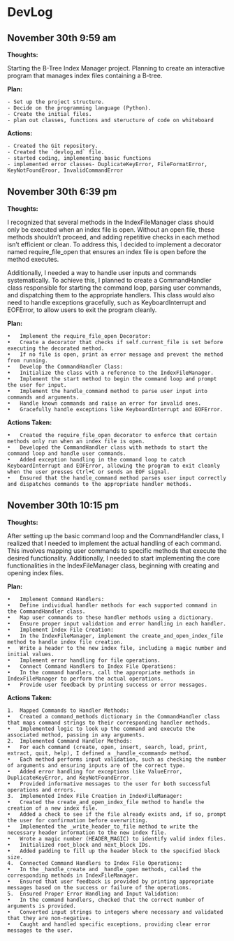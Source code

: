 # DevLog

## November 30th 9:59 am

**Thoughts:**

Starting the B-Tree Index Manager project. Planning to create an interactive program that manages index files containing a B-tree.

**Plan:**

    - Set up the project structure.
    - Decide on the programming language (Python).
    - Create the initial files.
    - plan out classes, functions and steructure of code on whiteboard

**Actions:**

    - Created the Git repository.
    - Created the `devlog.md` file.
    - started coding, implementing basic functions
    - implemented error classes- DuplicateKeyError, FileFormatError, KeyNotFoundEroor, InvalidCommandError

## November 30th 6:39 pm

**Thoughts:**

I recognized that several methods in the IndexFileManager class should only be executed when an index file is open. Without an open file, these methods shouldn’t proceed, and adding repetitive checks in each method isn’t efficient or clean. To address this, I decided to implement a decorator named require_file_open that ensures an index file is open before the method executes.

Additionally, I needed a way to handle user inputs and commands systematically. To achieve this, I planned to create a CommandHandler class responsible for starting the command loop, parsing user commands, and dispatching them to the appropriate handlers. This class would also need to handle exceptions gracefully, such as KeyboardInterrupt and EOFError, to allow users to exit the program cleanly.

**Plan:**

	•	Implement the require_file_open Decorator:
	•	Create a decorator that checks if self.current_file is set before executing the decorated method.
	•	If no file is open, print an error message and prevent the method from running.
	•	Develop the CommandHandler Class:
	•	Initialize the class with a reference to the IndexFileManager.
	•	Implement the start method to begin the command loop and prompt the user for input.
	•	Implement the handle_command method to parse user input into commands and arguments.
	•	Handle known commands and raise an error for invalid ones.
	•	Gracefully handle exceptions like KeyboardInterrupt and EOFError.

**Actions Taken:**

	•	Created the require_file_open decorator to enforce that certain methods only run when an index file is open.
	•	Developed the CommandHandler class with methods to start the command loop and handle user commands.
	•	Added exception handling in the command loop to catch KeyboardInterrupt and EOFError, allowing the program to exit cleanly when the user presses Ctrl+C or sends an EOF signal.
	•	Ensured that the handle_command method parses user input correctly and dispatches commands to the appropriate handler methods.


## November 30th 10:15 pm

**Thoughts:**

After setting up the basic command loop and the CommandHandler class, I realized that I needed to implement the actual handling of each command. This involves mapping user commands to specific methods that execute the desired functionality. Additionally, I needed to start implementing the core functionalities in the IndexFileManager class, beginning with creating and opening index files.

**Plan:**

	•	Implement Command Handlers:
	•	Define individual handler methods for each supported command in the CommandHandler class.
	•	Map user commands to these handler methods using a dictionary.
	•	Ensure proper input validation and error handling in each handler.
	•	Implement Index File Creation:
	•	In the IndexFileManager, implement the create_and_open_index_file method to handle index file creation.
	•	Write a header to the new index file, including a magic number and initial values.
	•	Implement error handling for file operations.
	•	Connect Command Handlers to Index File Operations:
	•	In the command handlers, call the appropriate methods in IndexFileManager to perform the actual operations.
	•	Provide user feedback by printing success or error messages.

**Actions Taken:**

	1.	Mapped Commands to Handler Methods:
	•	Created a command_methods dictionary in the CommandHandler class that maps command strings to their corresponding handler methods.
	•	Implemented logic to look up the command and execute the associated method, passing in any arguments.
	2.	Implemented Command Handler Methods:
	•	For each command (create, open, insert, search, load, print, extract, quit, help), I defined a _handle_<command> method.
	•	Each method performs input validation, such as checking the number of arguments and ensuring inputs are of the correct type.
	•	Added error handling for exceptions like ValueError, DuplicateKeyError, and KeyNotFoundError.
	•	Provided informative messages to the user for both successful operations and errors.
	3.	Implemented Index File Creation in IndexFileManager:
	•	Created the create_and_open_index_file method to handle the creation of a new index file.
	•	Added a check to see if the file already exists and, if so, prompt the user for confirmation before overwriting.
	•	Implemented the _write_header_to_file method to write the necessary header information to the new index file.
	•	Wrote a magic number (HEADER_MAGIC) to identify valid index files.
	•	Initialized root_block and next_block IDs.
	•	Added padding to fill up the header block to the specified block size.
	4.	Connected Command Handlers to Index File Operations:
	•	In the _handle_create and _handle_open methods, called the corresponding methods in IndexFileManager.
	•	Ensured that user feedback is provided by printing appropriate messages based on the success or failure of the operations.
	5.	Ensured Proper Error Handling and Input Validation:
	•	In the command handlers, checked that the correct number of arguments is provided.
	•	Converted input strings to integers where necessary and validated that they are non-negative.
	•	Caught and handled specific exceptions, providing clear error messages to the user.